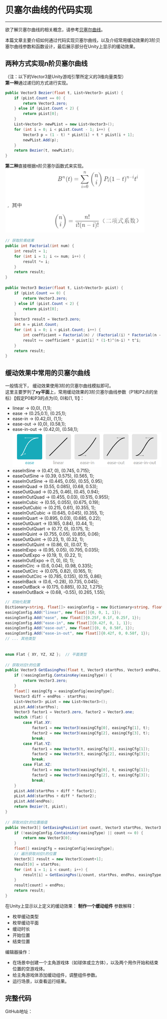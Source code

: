 # 贝塞尔曲线的代码实现

----
欲了解贝塞尔曲线的相关概念，请参考[贝塞尔曲线](./README.md)。  

本篇文章主要介绍如何通过代码实现贝塞尔曲线，以及介绍常用缓动效果的3阶贝塞尔曲线参数和函数设计，最后展示部分在Unity上显示的缓动效果。

## 两种方式实现n阶贝塞尔曲线
（注：以下的Vector3是Unity游戏引擎所定义的3维向量类型）  
**第一种**通过递归的方式进行实现。  
```csharp
public Vector3 Bezier(float t, List<Vector3> pList) {
    if (pList.Count == 0) {
        return Vector3.zero;
    } else if (pList.Count < 2) {
        return pList[0];
    }
    List<Vector3> newPList = new List<Vector3>();
    for (int i = 0; i < pList.Count - 1; i++) {
        Vector3 p = (1 - t) * pList[i] + t * pList[i + 1];
        newPList.Add(p);
    }
    return Bezier(t, newPList);
}
```

**第二种**直接根据n阶贝塞尔函数式来实现。  
![n阶贝塞尔函数式](./img/bezier_curve_n_definition.png)
```csharp
// 获取阶乘结果
public int Factorial(int num) {
    int result = 1;
    for (int i = 1; i <= num; i++) {
        result *= i;
    }
    return result;
}

public Vector3 Bezier(float t, List<Vector3> pList) {
    if (pList.Count == 0) {
        return Vector3.zero;
    } else if (pList.Count < 2) {
        return pList[0];
    }
    Vector3 result = Vector3.zero;
    int n = pList.Count;
    for (int i = 0; i < pList.Count; i++) {
        int coefficient = Factorial(n) / (Factorial(i) * Factorial(n - i));
        result += coefficient * pList[i] * (1-t)^(n-i) * t^i;
    }
    return result;
}
```

## 缓动效果中常用的贝塞尔曲线
一般情况下， 缓动效果使用3阶的贝塞尔曲线模拟即可。  
这里主要罗列了**xy平面**上，常用缓动效果的3阶贝塞尔曲线参数（P1和P2点的坐标）【假定P0和P3的点为(0, 0)和(1, 1)】：  
  * linear -> (0,0), (1,1);
  * ease -> (0.25,0.1), (0.25,1);
  * ease-in -> (0.42,0), (1,1);
  * ease-out -> (0,0), (0.58,1);
  * ease-in-out -> (0.42,0), (0.58,1);
![3阶贝塞尔曲线](./img/bezier_curve_3_library.png)
  * easeInSine -> (0.47, 0), (0.745, 0.715);
  * easeOutSine -> (0.39, 0.575), (0.565, 1);
  * easeInOutSine -> (0.445, 0.05), (0.55, 0.95);
  * easeInQuad -> (0.55, 0.085), (0.68, 0.53);
  * easeOutQuad -> (0.25, 0.46), (0.45, 0.94);
  * easeInOutQuad -> (0.455, 0.03), (0.515, 0.955);
  * easeInCubic -> (0.55, 0.055), (0.675, 0.19);
  * easeOutCubic -> (0.215, 0.61), (0.355, 1);
  * easeInOutCubic -> (0.645, 0.045), (0.355, 1);
  * easeInQuart -> (0.895, 0.03), (0.685, 0.22);
  * easeOutQuart -> (0.165, 0.84), (0.44, 1);
  * easeInOutQuart -> (0.77, 0), (0.175, 1);
  * easeInQuint -> (0.755, 0.05), (0.855, 0.06);
  * easeOutQuint -> (0.23, 1), (0.32, 1);
  * easeInOutQuint -> (0.86, 0), (0.07, 1);
  * easeInExpo -> (0.95, 0.05), (0.795, 0.035);
  * easeOutExpo -> (0.19, 1), (0.22, 1);
  * easeInOutExpo -> (1, 0), (0, 1);
  * easeInCirc -> (0.6, 0.04), (0.98, 0.335);
  * easeOutCirc -> (0.075, 0.82), (0.165, 1);
  * easeInOutCirc -> (0.785, 0.135), (0.15, 0.86);
  * easeInBack -> (0.6, -0.28), (0.735, 0.045);
  * easeOutBack -> (0.175, 0.885), (0.32, 1.275);
  * easeInOutBack -> (0.68, -0.55), (0.265, 1.55);

```csharp
// 初始化配置
Dictionary<string, float[]> easingConfig = new Dictionary<string, float[]>();
easingConfig.Add("linear", new float[]{0, 0, 1, 1});
easingConfig.Add("ease", new float[]{0.25f, 0.1f, 0.25f, 1});
easingConfig.Add("ease-in", new float[]{0.42f, 0, 1, 1});
easingConfig.Add("ease-out", new float[]{0, 0, 0.58f, 1});
easingConfig.Add("ease-in-out", new float[]{0.42f, 0, 0.58f, 1});
// ... 其他类型


enum Flat { XY, YZ, XZ };  // 平面类型

// 获取对应t的位置
public Vector3 GetEasingPos(float t, Vector3 startPos, Vector3 endPos, string easingType, Flat flat = Flat.XY) {
    if (!easingConfig.ContainsKey(easingType)) {
        return Vector3.zero;
    }
    float[] easingCfg = easingConfig[easingType];
    Vector3 diff = endPos - startPos;
    List<Vector3> pList = new List<Vector3>();
    pList.Add(startPos);
    Vector3 factor1 = Vector3.zero, factor2 = Vector3.one;
    switch (flat) {
        case Flat.XY:
            factor1 = new Vector3(easingCfg[0], easingCfg[1], t);
            factor2 = new Vector3(easingCfg[2], easingCfg[3], t);
            break;
        case Flat.YZ:
            factor1 = new Vector3(t, easingCfg[0], easingCfg[1]);
            factor2 = new Vector3(t, easingCfg[2], easingCfg[3]);
            break;
        case Flat.XZ:
            factor1 = new Vector3(easingCfg[0], t, easingCfg[1]);
            factor2 = new Vector3(easingCfg[2], t, easingCfg[3]);
            break;
    }
    pList.Add(startPos + diff * factor1);
    pList.Add(startPos + diff * factor2);
    pList.Add(endPos);
    return Bezier(t, pList);
}

// 获取对应t的位置插值
public Vector3[] GetEasingPosList(int count, Vector3 startPos, Vector3 endPos, string easingType, Flat flat = Flat.XY) {
    if (!easingConfig.ContainsKey(easingType) || count <= 0) {
        return new Vector3[0];
    }
    float[] easingCfg = easingConfig[easingType];
    // 遍历获取对应t的位置
    Vector3[] result = new Vector3[count+1];
    result[0] = startPos;
    for (int i = 1; i < count; i++) {
        result[i] = GetEasingPos(i/count, startPos, endPos, easingType, flat);
    }
    result[count] = endPos;
    return result;
}

```

在Unity上显示以上定义的缓动效果：
**制作一个缓动组件**
参数解释：
  * 枚举缓动类型
  * 枚举缓动平面
  * 缓动时长
  * 开始位置
  * 结束位置

编辑器操作：
  * 在场景中创建一个主角游戏体（如球体或立方体），以及两个用作开始和结束位置的空游戏体。
  * 给主角游戏体添加缓动组件，调整组件参数。
  * 运行场景，以查看运行结果。


## 完整代码
GitHub地址：  
